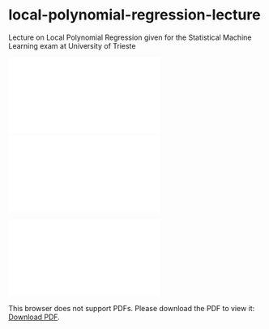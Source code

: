 # local-polynomial-regression-lecture
Lecture on Local Polynomial Regression given for the Statistical Machine Learning exam at University of Trieste

![header1](img/LoessExplanation_1-1.pdf)
![header2](img/LoessExplanation_2-1.pdf)


<object data="img/LoessExplanation_1-1.pdf" type="application/pdf" width="700px" height="200px">
    <embed src="img/LoessExplanation_1-1.pdf">
        <p>This browser does not support PDFs. Please download the PDF to view it: <a href="img/LoessExplanation_1-1.pdf">Download PDF</a>.</p>
    </embed>
</object>
